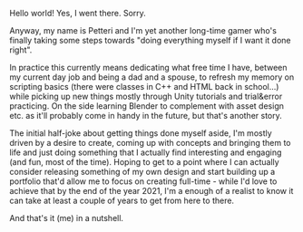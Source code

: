 Hello world! Yes, I went there. Sorry.

Anyway, my name is Petteri and I'm yet another long-time gamer who's finally taking some steps towards "doing everything myself if I want it done right". 

In practice this currently means dedicating what free time I have, between my current day job and being a dad and a spouse, to refresh my memory on scripting basics (there were classes in C++ and HTML back in school...) while picking up new things mostly through Unity tutorials and trial&error practicing. On the side learning Blender to complement with asset design etc. as it'll probably come in handy in the future, but that's another story.

The initial half-joke about getting things done myself aside, I'm mostly driven by a desire to create, coming up with concepts and bringing them to life and just doing something that I actually find interesting and engaging (and fun, most of the time). Hoping to get to a point where I can actually consider releasing something of my own design and start building up a portfolio that'd allow me to focus on creating full-time - while I'd love to achieve that by the end of the year 2021, I'm a enough of a realist to know it can take at least a couple of years to get from here to there.

And that's it (me) in a nutshell. 



<!---
pettergames/pettergames is a ✨ special ✨ repository because its `README.md` (this file) appears on your GitHub profile.
You can click the Preview link to take a look at your changes.
--->
